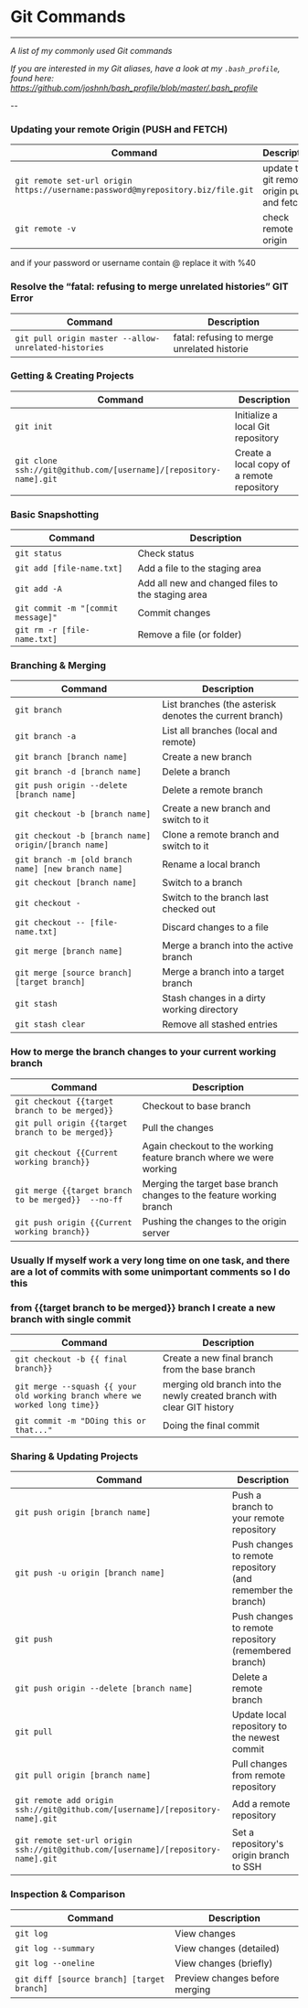 Git Commands
============
___

_A list of my commonly used Git commands_

*If you are interested in my Git aliases, have a look at my `.bash_profile`, found here: https://github.com/joshnh/bash_profile/blob/master/.bash_profile*

--
### Updating your remote Origin (PUSH and FETCH)
| Command | Description |
| ------- | ----------- |
| `git remote set-url origin  https://username:password@myrepository.biz/file.git` | update the git remote origin push and fetch | 
| `git remote -v` | check remote origin |

and if your password or username contain @ replace it with %40

### Resolve the “fatal: refusing to merge unrelated histories” GIT Error 
| Command | Description |
| ------- | ----------- |
| `git pull origin master --allow-unrelated-histories` | fatal: refusing to merge unrelated historie |

 

### Getting & Creating Projects

| Command | Description |
| ------- | ----------- |
| `git init` | Initialize a local Git repository |
| `git clone ssh://git@github.com/[username]/[repository-name].git` | Create a local copy of a remote repository |

### Basic Snapshotting

| Command | Description |
| ------- | ----------- |
| `git status` | Check status |
| `git add [file-name.txt]` | Add a file to the staging area |
| `git add -A` | Add all new and changed files to the staging area |
| `git commit -m "[commit message]"` | Commit changes |
| `git rm -r [file-name.txt]` | Remove a file (or folder) |

### Branching & Merging

| Command | Description |
| ------- | ----------- |
| `git branch` | List branches (the asterisk denotes the current branch) |
| `git branch -a` | List all branches (local and remote) |
| `git branch [branch name]` | Create a new branch |
| `git branch -d [branch name]` | Delete a branch |
| `git push origin --delete [branch name]` | Delete a remote branch |
| `git checkout -b [branch name]` | Create a new branch and switch to it |
| `git checkout -b [branch name] origin/[branch name]` | Clone a remote branch and switch to it |
| `git branch -m [old branch name] [new branch name]` | Rename a local branch |
| `git checkout [branch name]` | Switch to a branch |
| `git checkout -` | Switch to the branch last checked out |
| `git checkout -- [file-name.txt]` | Discard changes to a file |
| `git merge [branch name]` | Merge a branch into the active branch |
| `git merge [source branch] [target branch]` | Merge a branch into a target branch |
| `git stash` | Stash changes in a dirty working directory |
| `git stash clear` | Remove all stashed entries |


### How to merge the branch changes to your current working branch
| Command | Description |
| ------- | ----------- |
| `git checkout {{target branch to be merged}}` | Checkout to base branch |
| `git pull origin {{target branch to be merged}}` | Pull the changes |
| `git checkout {{Current working branch}}` | Again checkout to the working feature branch where we were working |
| `git merge {{target branch to be merged}}  --no-ff` | Merging the target base branch changes to the feature working branch |
| `git push origin {{Current working branch}}` | Pushing the changes to the origin server |

### Usually If myself work a very long time on one task, and there are a lot of commits with some unimportant comments so I do this 
### from {{target branch to be merged}} branch I create a new branch with single commit
| Command | Description |
| ------- | ----------- |
| `git checkout -b {{ final branch}}` | Create a new final branch from the base branch  |
| `git merge --squash {{ your old working branch where we worked long time}} ` | merging old branch into the newly created branch with clear GIT history |
| `git commit -m "DOing this or that..." ` | Doing the final commit |


### Sharing & Updating Projects

| Command | Description |
| ------- | ----------- |
| `git push origin [branch name]` | Push a branch to your remote repository |
| `git push -u origin [branch name]` | Push changes to remote repository (and remember the branch) |
| `git push` | Push changes to remote repository (remembered branch) |
| `git push origin --delete [branch name]` | Delete a remote branch |
| `git pull` | Update local repository to the newest commit |
| `git pull origin [branch name]` | Pull changes from remote repository |
| `git remote add origin ssh://git@github.com/[username]/[repository-name].git` | Add a remote repository |
| `git remote set-url origin ssh://git@github.com/[username]/[repository-name].git` | Set a repository's origin branch to SSH |

### Inspection & Comparison

| Command | Description |
| ------- | ----------- |
| `git log` | View changes |
| `git log --summary` | View changes (detailed) |
| `git log --oneline` | View changes (briefly) |
| `git diff [source branch] [target branch]` | Preview changes before merging |
